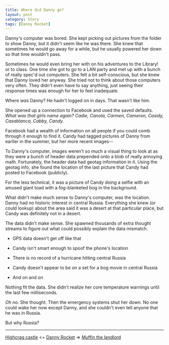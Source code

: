 ```yaml
---
title: Where did Danny go?
layout: post
category: Story
tags: [Danny Rocket]
---
```

Danny's computer was bored. She kept picking out pictures from the folder to show Danny, but it didn't seem like he was there. She knew that sometimes he would go away for a while, but he usually powered her down so that time wouldn't pass.

<!-- more -->

Sometimes he would even bring her with on his adventures to the Library! or to class. One time she got to go to a LAN party and met up with a bunch of really spec'd out computers. She felt a bit self-conscious, but she knew that Danny loved her anyway. She tried not to think about those computers very often. They didn't even have to say anything, just seeing their response times was enough for her to feel inadequate.

Where _was_ Danny? He hadn't logged on in days. That wasn't like him.

She opened up a connection to Facebook and used the saved defaults. _What was that girls name again? Cadie, Canola, Carmen, Cameron, Casidy, Casablanca, Cabby, Candy._

Facebook had a wealth of information on all people if you could comb through it enough to find it. Candy had tagged pictures of Danny from earlier in the summer, but her more recent images--

To Danny's computer, images weren't so much a visual thing to look at as they were a bunch of header data prepended onto a blob of really annoying math. Fortunately, the header data had geotag information in it. Using the geotag info, she found the location of the last picture that Candy had posted to Facebook (publicly).

For the less technical, it was a picture of Candy doing a selfie with an amused giant toad with a fog-blanketed bog in the background.

What didn't make much sense to Danny's computer, was the location. Danny had no historic interest in central Russia. Everything she knew (or could lookup) about the area said it was a desert at that particular place, but Candy was definitely not in a desert.

The data didn't make sense. She spawned thousands of extra thought streams to figure out what could possibly explain the data mismatch.
  
* GPS data doesn't get off like that
  
* Candy isn't smart enough to spoof the phone's location
  
* There is no record of a hurricane hitting central Russia
  
* Candy doesn't appear to be on a set for a bog movie in central Russia
  
* And on and on

Nothing fit the data. She didn't realize her core temperature warnings until the last few milliseconds.

_Oh no._ She thought. Then the emergency systems shut her down. No one could wake her now except Danny, and she couldn't even tell anyone that he was in Russia.

But why Russia?

---

 [Highcrag castle](/story/2017/07/07/highcrag-castle)  <= [Danny Rocket](/danny-rocket) =>  [Muffin the landlord](/story/2017/11/23/muffin-the-landlord)
